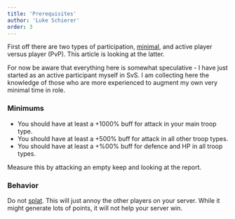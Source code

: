 ```yaml
---
title: 'Prerequisites'
author: 'Luke Schierer'
order: 3
---
```


First off there are two types of participation, [minimal][], and active player
versus player (PvP). This article is looking at the latter.

[minimal]: ../minimal

For now be aware that everything here is somewhat speculative - I have just started
as an active participant myself in SvS. I am collecting here the knowledge of those
who are more experienced to augment my own very minimal time in role.

### Minimums

- You should have at least a +1000% buff for attack in your main troop type.
- You should have at least a +500% buff for attack in all other troop types.
- You should have at least a +%00% buff for defence and HP in all troop types.

Measure this by attacking an empty keep and looking at the report.

### Behavior

Do not [splat][]. This will just annoy the other players on your server. While
it might generate lots of points, it will not help your server win.

[splat]: ../../reference/glossary#spat
